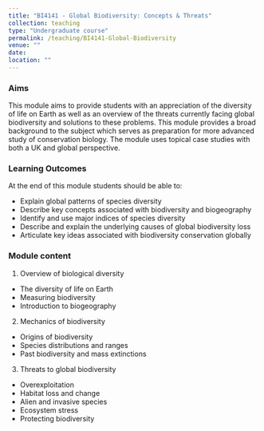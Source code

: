 ```yaml
---
title: "BI4141 - Global Biodiversity: Concepts & Threats"
collection: teaching
type: "Undergraduate course"
permalink: /teaching/BI4141-Global-Biodiversity
venue: ""
date: 
location: ""
---
```


### Aims

This module aims to provide students with an appreciation of the diversity of life on Earth as well as an overview of the threats currently facing global biodiversity and solutions to these problems. This module provides a broad background to the subject which serves as preparation for more advanced study of conservation biology. The module uses topical case studies with both a UK and global perspective. 

### Learning Outcomes

At the end of this module students should be able to:  

* Explain global patterns of species diversity
* Describe key concepts associated with biodiversity and biogeography
* Identify and use major indices of species diversity
* Describe and explain the underlying causes of global biodiversity loss
* Articulate key ideas associated with biodiversity conservation globally


### Module content

1) Overview of biological diversity  
* The diversity of life on Earth
* Measuring biodiversity
* Introduction to biogeography

2) Mechanics of biodiversity  
* Origins of biodiversity
* Species distributions and ranges
* Past biodiversity and mass extinctions

3) Threats to global biodiversity  
* Overexploitation
* Habitat loss and change
* Alien and invasive species
* Ecosystem stress
* Protecting biodiversity

